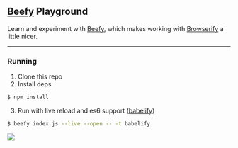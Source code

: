 ## [Beefy](http://didact.us/beefy/) Playground

Learn and experiment with [Beefy](http://didact.us/beefy/), which makes working with [Browserify](http://browserify.org/) a little nicer.

---

### Running

1. Clone this repo
2. Install deps

  ```sh
  $ npm install
  ```

3. Run with live reload and es6 support ([babelify](https://github.com/babel/babelify))

  ```sh
  $ beefy index.js --live --open -- -t babelify
  ```

![](http://didact.us/beefy/cows.jpg)